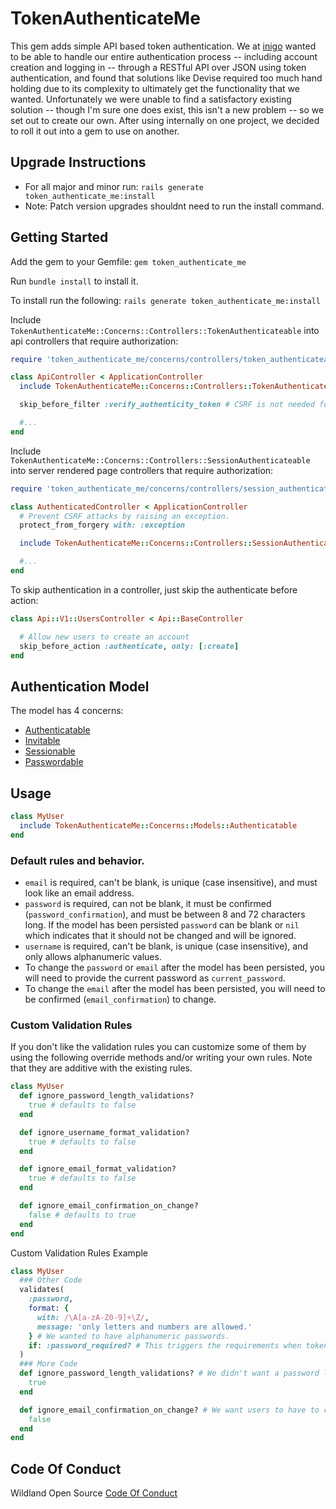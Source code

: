 TokenAuthenticateMe
=====================

This gem adds simple API based token authentication. We at [inigo](http://inigo.io) wanted to be able to handle our entire authentication process -- including account creation and logging in -- through a RESTful API over JSON using token authentication, and found that solutions like Devise required too much hand holding due to its complexity to ultimately get the functionality that we wanted. Unfortunately we were unable to find a satisfactory existing solution -- though I'm sure one does exist, this isn't a new problem -- so we set out to create our own. After using internally on one project, we decided to roll it out into a gem to use on another.

## Upgrade Instructions
  - For all major and minor run: `rails generate token_authenticate_me:install`
  - Note: Patch version upgrades shouldnt need to run the install command.

## Getting Started

Add the gem to your Gemfile:
`gem token_authenticate_me`

Run `bundle install` to install it.

To install run the following:
`rails generate token_authenticate_me:install`

Include `TokenAuthenticateMe::Concerns::Controllers::TokenAuthenticateable` into api controllers that require authorization:
````rb
require 'token_authenticate_me/concerns/controllers/token_authenticateable'

class ApiController < ApplicationController
  include TokenAuthenticateMe::Concerns::Controllers::TokenAuthenticateable

  skip_before_filter :verify_authenticity_token # CSRF is not needed for header or param based auth

  #...
end
````

Include `TokenAuthenticateMe::Concerns::Controllers::SessionAuthenticateable` into server rendered page controllers that require authorization:
````rb
require 'token_authenticate_me/concerns/controllers/session_authenticateable'

class AuthenticatedController < ApplicationController
  # Prevent CSRF attacks by raising an exception.
  protect_from_forgery with: :exception

  include TokenAuthenticateMe::Concerns::Controllers::SessionAuthenticateable

  #...
end
````

To skip authentication in a controller, just skip the authenticate before action:
````rb
class Api::V1::UsersController < Api::BaseController

  # Allow new users to create an account
  skip_before_action :authenticate, only: [:create]
end
````

## Authentication Model
The model has 4 concerns:
* [Authenticatable](https://github.com/wildland/token_authenticate_me/blob/master/lib/token_authenticate_me/concerns/models/authenticatable.rb)
* [Invitable](https://github.com/wildland/token_authenticate_me/blob/master/lib/token_authenticate_me/concerns/models/invitable.rb)
* [Sessionable](https://github.com/wildland/token_authenticate_me/blob/master/lib/token_authenticate_me/concerns/models/sessionable.rb)
* [Passwordable](https://github.com/wildland/token_authenticate_me/blob/master/lib/token_authenticate_me/concerns/models/passwordable.rb)

## Usage
```rb
class MyUser
  include TokenAuthenticateMe::Concerns::Models::Authenticatable
end
```
### Default rules and behavior.
* `email` is required, can't be blank, is unique (case insensitive), and must look like an email address.
* `password` is required, can not be blank, it must be confirmed (`password_confirmation`), and must be between 8 and 72 characters long. If the model has been persisted `password` can be blank or `nil` which indicates that it should not be changed and will be ignored.
* `username` is required, can't be blank, is unique (case insensitive), and only allows alphanumeric values.
* To change the `password` or `email` after the model has been persisted, you will need to provide the current password as `current_password`.
* To change the `email` after the model has been persisted, you will need to be confirmed (`email_confirmation`) to change.

### Custom Validation Rules
If you don't like the validation rules you can customize some of them by using the following override methods and/or writing your own rules. Note that they are additive with the existing rules.

```ruby
class MyUser
  def ignore_password_length_validations?
    true # defaults to false
  end

  def ignore_username_format_validation?
    true # defaults to false
  end

  def ignore_email_format_validation?
    true # defaults to false
  end

  def ignore_email_confirmation_on_change?
    false # defaults to true
  end
end
```

Custom Validation Rules Example
```Ruby
class MyUser
  ### Other Code
  validates(
    :password,
    format: {
      with: /\A[a-zA-Z0-9]+\Z/,
      message: 'only letters and numbers are allowed.'
    } # We wanted to have alphanumeric passwords.
    if: :password_required? # This triggers the requirements when token_authenticate_me requires them
  )
  ### More Code
  def ignore_password_length_validations? # We didn't want a password length constraints, but wanted only alphanumeric characters.
    true
  end

  def ignore_email_confirmation_on_change? # We want users to have to confirm emails to reduce mistakes.
    false
  end
end
```

## Code Of Conduct
Wildland Open Source [Code Of Conduct](https://github.com/wildland/code-of-conduct)
